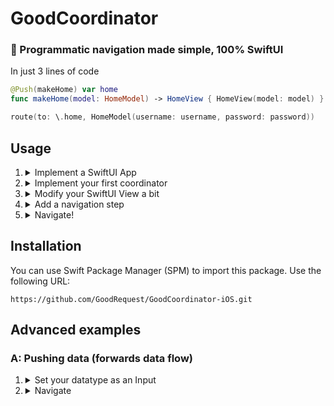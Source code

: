 # GoodCoordinator
### 🧭 Programmatic navigation made simple, 100% SwiftUI

In just 3 lines of code
```swift
@Push(makeHome) var home
func makeHome(model: HomeModel) -> HomeView { HomeView(model: model) }

route(to: \.home, HomeModel(username: username, password: password))
```

## Usage

1. <details><summary>Implement a SwiftUI App</summary>
  
   ```swift
   @main struct NavigationApp: App {
       private let coordinator = AppCoordinator(())

       var body: some Scene {
           WindowGroup {
               coordinator.makeView()
           }
       }
   }
   ```

   This is a standard implementation for a 100% SwiftUI app.
   </details>

2. <details><summary>Implement your first coordinator</summary> 
  
   ```swift
   import GoodCoordinator
   
   final class AppCoordinator: NavigationCoordinator {
       typealias Input = Void
       typealias Output = Void
       var state: NavigationStack = .init(debugTitle: "AppCoordinator")

       @Root(makeRoot) var root

       func makeRoot() -> InitialView {
           InitialView() /// SwiftUI View!
       }
   }
   ```

   Don't worry about code you don't understand yet. Feel free to name the `makeRoot` function in any way you prefer. The function returns the view of your choice. However, to get this code to compile, you need to do one more thing:
   </details>

3. <details><summary>Modify your SwiftUI View a bit</summary>
  
   ```swift
   import GoodCoordinator
   
   struct InitialView: View, Screen { /// Extend from Screen as well
       ...
   ```
   </details>

4. <details><summary>Add a navigation step</summary>

   ```swift
   @Push(makeNewScreen) var openNewScreen

   func makeNewScreen() -> NewScreen {
       NewScreen(viewModel: NewScreenViewModel())
   }
   ```
   
   Add a step into your coordinator and specify, how the view will get constructed.
   </details>

5. <details><summary>Navigate!</summary>

   ```swift
   @EnvironmentObject var router: Router<AppCoordinator>

   // SwiftUI view code
   Button("Go to new screen") {
       router.coordinator.route(to: \.openNewScreen)
   }
   // More SwiftUI view code
   ```
   
   Launch the navigation step from your view.
   </details>

## Installation
You can use Swift Package Manager (SPM) to import this package. Use the following URL:

```
https://github.com/GoodRequest/GoodCoordinator-iOS.git
```

## Advanced examples

### A: Pushing data (forwards data flow)

1. <details><summary>Set your datatype as an Input</summary>

   Modify the navigation step that requires input data - add the data as a parameter.

   Note: navigation steps are limited to 1 input parameter only. This is due to practical reasons, as adding 2 or more input parameters would require disproportional amount of additional function overloads in the code base.
   If you require multiple input parameters, consider making a `struct` out of them and pass the struct.
   ```swift
   final class MyCoordinator: NavigationCoordinator {
       ...
       func makeRoot(someData: String) -> RootView {
           RootView(model: RootModel(data: someData))
       }
       ...
   }
   ```
   
   If your input view is the `@Root` step of a coordinator, change the whole coordinator Input typealias to reflect your datatype:
   ```swift
   typealias Input = String
   ```
   </details>

2. <details><summary>Navigate</summary>

   In a SwiftUI view:
   ```swift
   @State private var username: String = ""
   ...
   Button("Push with data") {
       router.coordinator.route(to: \.step, username)
   }
   ```
   
   Call the route function with additional parameter as an input. Xcode should automatically autocomplete this function with expected data type.
   </details>
